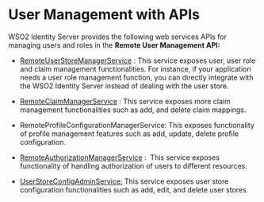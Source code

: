 # User Management with APIs

WSO2 Identity Server provides the following web services APIs for
managing users and roles in the **Remote User Management API:**

-   [RemoteUserStoreManagerService](../../using-wso2-identity-server/managing-users-and-roles-with-apis)
    : This service exposes user, user role and claim management
    functionalities. For instance, if your application needs a user role
    management function, you can directly integrate with the WSO2
    Identity Server instead of dealing with the user store.  
      
-   [RemoteClaimManagerService](../../using-wso2-identity-server/managing-claims-with-apis) : This
    service exposes more claim management functionalities such as add,
    and delete claim mappings.  
      
-   RemoteProfileConfigurationManagerService: This exposes functionality
    of profile management features such as add, update, delete profile
    configuration.  
-   [RemoteAuthorizationManagerService](../../using-wso2-identity-server/managing-permissions-with-apis)
    :  This service exposes functionality of handling authorization of
    users to different resources.  
      
-   [UserStoreConfigAdminService:](../../using-wso2-identity-server/managing-user-stores-with-apis)
    This service exposes user store configuration functionalities such
    as add, edit, and delete user stores.
  
